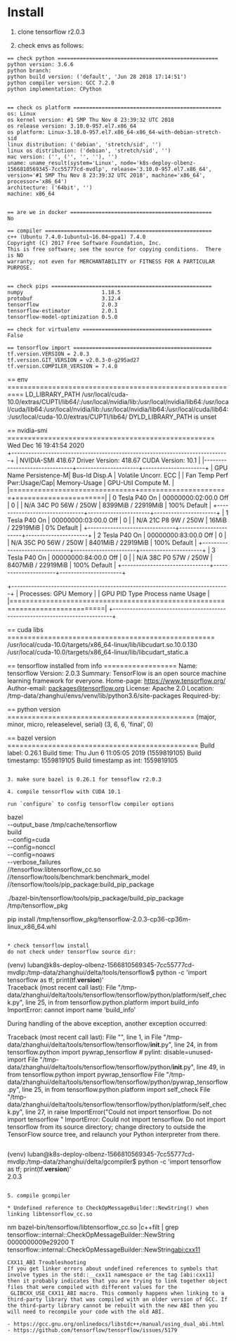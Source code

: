 # Install

1. clone tensorflow r2.0.3

2. check envs as follows: 
```
== check python ===================================================
python version: 3.6.6
python branch: 
python build version: ('default', 'Jun 28 2018 17:14:51')
python compiler version: GCC 7.2.0
python implementation: CPython


== check os platform ===============================================
os: Linux
os kernel version: #1 SMP Thu Nov 8 23:39:32 UTC 2018
os release version: 3.10.0-957.el7.x86_64
os platform: Linux-3.10.0-957.el7.x86_64-x86_64-with-debian-stretch-sid
linux distribution: ('debian', 'stretch/sid', '')
linux os distribution: ('debian', 'stretch/sid', '')
mac version: ('', ('', '', ''), '')
uname: uname_result(system='Linux', node='k8s-deploy-olbenz-1566810569345-7cc55777cd-mvdlp', release='3.10.0-957.el7.x86_64', version='#1 SMP Thu Nov 8 23:39:32 UTC 2018', machine='x86_64', processor='x86_64')
architecture: ('64bit', '')
machine: x86_64


== are we in docker =============================================
No

== compiler =====================================================
c++ (Ubuntu 7.4.0-1ubuntu1~16.04~ppa1) 7.4.0
Copyright (C) 2017 Free Software Foundation, Inc.
This is free software; see the source for copying conditions.  There is NO
warranty; not even for MERCHANTABILITY or FITNESS FOR A PARTICULAR PURPOSE.


== check pips ===================================================
numpy                         1.18.5
protobuf                      3.12.4
tensorflow                    2.0.3
tensorflow-estimator          2.0.1
tensorflow-model-optimization 0.5.0

== check for virtualenv =========================================
False

== tensorflow import ============================================
tf.version.VERSION = 2.0.3
tf.version.GIT_VERSION = v2.0.3-0-g295ad27
tf.version.COMPILER_VERSION = 7.4.0
```
== env ==========================================================
LD_LIBRARY_PATH /usr/local/cuda-10.0/extras/CUPTI/lib64/:/usr/local/nvidia/lib:/usr/local/nvidia/lib64:/usr/local/cuda/lib64:/usr/local/nvidia/lib:/usr/local/nvidia/lib64:/usr/local/cuda/lib64::/usr/local/cuda-10.0/extras/CUPTI/lib64/
DYLD_LIBRARY_PATH is unset

== nvidia-smi ===================================================
Wed Dec 16 19:41:54 2020       
+-----------------------------------------------------------------------------+
| NVIDIA-SMI 418.67       Driver Version: 418.67       CUDA Version: 10.1     |
|-------------------------------+----------------------+----------------------+
| GPU  Name        Persistence-M| Bus-Id        Disp.A | Volatile Uncorr. ECC |
| Fan  Temp  Perf  Pwr:Usage/Cap|         Memory-Usage | GPU-Util  Compute M. |
|===============================+======================+======================|
|   0  Tesla P40           On   | 00000000:02:00.0 Off |                    0 |
| N/A   34C    P0    56W / 250W |   8399MiB / 22919MiB |    100%      Default |
+-------------------------------+----------------------+----------------------+
|   1  Tesla P40           On   | 00000000:03:00.0 Off |                    0 |
| N/A   21C    P8     9W / 250W |     16MiB / 22919MiB |      0%      Default |
+-------------------------------+----------------------+----------------------+
|   2  Tesla P40           On   | 00000000:83:00.0 Off |                    0 |
| N/A   35C    P0    56W / 250W |   8401MiB / 22919MiB |    100%      Default |
+-------------------------------+----------------------+----------------------+
|   3  Tesla P40           On   | 00000000:84:00.0 Off |                    0 |
| N/A   38C    P0    57W / 250W |   8407MiB / 22919MiB |    100%      Default |
+-------------------------------+----------------------+----------------------+
                                                                               
+-----------------------------------------------------------------------------+
| Processes:                                                       GPU Memory |
|  GPU       PID   Type   Process name                             Usage      |
|=============================================================================|
+-----------------------------------------------------------------------------+

== cuda libs  ===================================================
/usr/local/cuda-10.0/targets/x86_64-linux/lib/libcudart.so.10.0.130
/usr/local/cuda-10.0/targets/x86_64-linux/lib/libcudart_static.a

== tensorflow installed from info ==================
Name: tensorflow
Version: 2.0.3
Summary: TensorFlow is an open source machine learning framework for everyone.
Home-page: https://www.tensorflow.org/
Author-email: packages@tensorflow.org
License: Apache 2.0
Location: /tmp-data/zhanghui/envs/venv/lib/python3.6/site-packages
Required-by: 

== python version  ==============================================
(major, minor, micro, releaselevel, serial)
(3, 6, 6, 'final', 0)

== bazel version  ===============================================
Build label: 0.26.1
Build time: Thu Jun 6 11:05:05 2019 (1559819105)
Build timestamp: 1559819105
Build timestamp as int: 1559819105
```

3. make sure bazel is 0.26.1 for tensoflow r2.0.3

4. compile tensorflow with CUDA 10.1

run `configure` to config tensorflow compiler options

```
bazel \
    --output_base /tmp/cache/tensorflow\
    build \
    --config=cuda \
    --config=nonccl \
    --config=noaws \
    --verbose_failures \
    //tensorflow:libtensorflow_cc.so \
    //tensorflow/tools/benchmark:benchmark_model \
    //tensorflow/tools/pip_package:build_pip_package


./bazel-bin/tensorflow/tools/pip_package/build_pip_package /tmp/tensorflow_pkg

pip install /tmp/tensorflow_pkg/tensorflow-2.0.3-cp36-cp36m-linux_x86_64.whl            
```

* check tensorflow install
do not check under tensorflow source dir:
```
(venv) luban@k8s-deploy-olbenz-1566810569345-7cc55777cd-mvdlp:/tmp-data/zhanghui/delta/tools/tensorflow$ python -c 'import tensorflow as tf; print(tf.__version__)'                      
Traceback (most recent call last):
  File "/tmp-data/zhanghui/delta/tools/tensorflow/tensorflow/python/platform/self_check.py", line 25, in <module>
    from tensorflow.python.platform import build_info
ImportError: cannot import name 'build_info'

During handling of the above exception, another exception occurred:

Traceback (most recent call last):
  File "<string>", line 1, in <module>
  File "/tmp-data/zhanghui/delta/tools/tensorflow/tensorflow/__init__.py", line 24, in <module>
    from tensorflow.python import pywrap_tensorflow  # pylint: disable=unused-import
  File "/tmp-data/zhanghui/delta/tools/tensorflow/tensorflow/python/__init__.py", line 49, in <module>
    from tensorflow.python import pywrap_tensorflow
  File "/tmp-data/zhanghui/delta/tools/tensorflow/tensorflow/python/pywrap_tensorflow.py", line 25, in <module>
    from tensorflow.python.platform import self_check
  File "/tmp-data/zhanghui/delta/tools/tensorflow/tensorflow/python/platform/self_check.py", line 27, in <module>
    raise ImportError("Could not import tensorflow. Do not import tensorflow "
ImportError: Could not import tensorflow. Do not import tensorflow from its source directory; change directory to outside the TensorFlow source tree, and relaunch your Python interpreter from there.
```

```
(venv) luban@k8s-deploy-olbenz-1566810569345-7cc55777cd-mvdlp:/tmp-data/zhanghui/delta/gcompiler$  python -c 'import tensorflow as tf; print(tf.__version__)'  
2.0.3
```

5. compile gcompiler

* Undefined reference to CheckOpMessageBuilder::NewString() when linking libtensorflow_cc.so
```
nm bazel-bin/tensorflow/libtensorflow_cc.so |c++filt | grep tensorflow::internal::CheckOpMessageBuilder::NewString
0000000009e29200 T tensorflow::internal::CheckOpMessageBuilder::NewString[abi:cxx11]()
```
CXX11_ABI Troubleshooting
If you get linker errors about undefined references to symbols that involve types in the std::__cxx11 namespace or the tag [abi:cxx11] then it probably indicates that you are trying to link together object files that were compiled with different values for the _GLIBCXX_USE_CXX11_ABI macro. This commonly happens when linking to a third-party library that was compiled with an older version of GCC. If the third-party library cannot be rebuilt with the new ABI then you will need to recompile your code with the old ABI.

- https://gcc.gnu.org/onlinedocs/libstdc++/manual/using_dual_abi.html
- https://github.com/tensorflow/tensorflow/issues/5179
